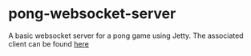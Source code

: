 # pong-websocket-server
A basic websocket server for a pong game using Jetty. The associated client can be found [here](https://github.com/jaeros/pong-websocket-client)

